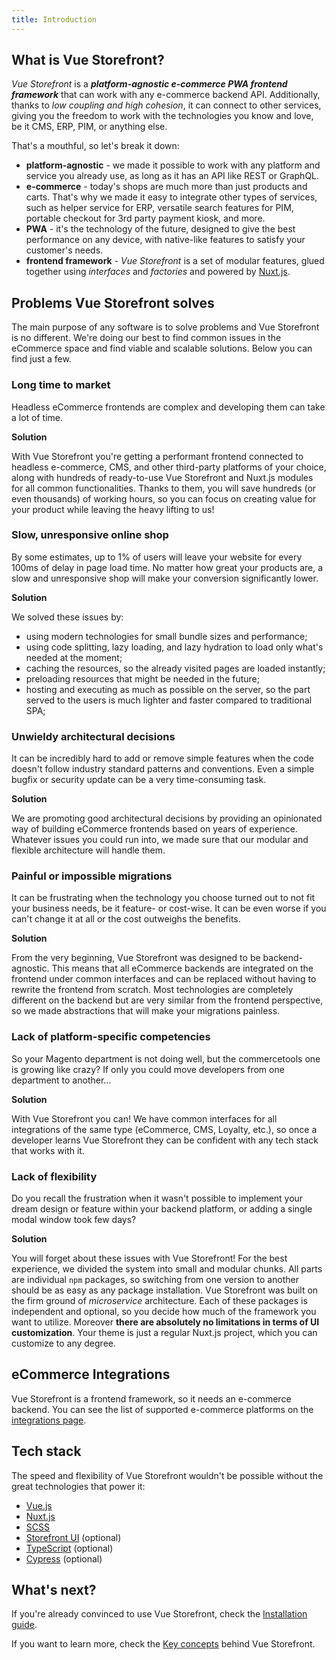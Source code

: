 ```yaml
---
title: Introduction
---
```


## What is Vue Storefront?

_Vue Storefront_ is a ___platform-agnostic e-commerce PWA frontend framework___ that can work with any e-commerce backend API. Additionally, thanks to _low coupling and high cohesion_, it can connect to other services, giving you the freedom to work with the technologies you know and love, be it CMS, ERP, PIM, or anything else.

<doc-img src="diagram-general.png" alt="Vue Storefront architecture overview"></doc-img>

That's a mouthful, so let's break it down:
 - __platform-agnostic__ - we made it possible to work with any platform and service you already use, as long as it has an API like REST or GraphQL.
 - __e-commerce__ - today's shops are much more than just products and carts. That's why we made it easy to integrate other types of services, such as helper service for ERP, versatile search features for PIM, portable checkout for 3rd party payment kiosk, and more.
 - __PWA__ - it's the technology of the future, designed to give the best performance on any device, with native-like features to satisfy your customer's needs.
 - __frontend framework__ - _Vue Storefront_ is a set of modular features, glued together using _interfaces_ and _factories_ and powered by [Nuxt.js](https://nuxtjs.org/).

## Problems Vue Storefront solves

The main purpose of any software is to solve problems and Vue Storefront is no different. We're doing our best to find common issues in the eCommerce space and find viable and scalable solutions. Below you can find just a few.

### Long time to market

Headless eCommerce frontends are complex and developing them can take a lot of time. 

**Solution**

With Vue Storefront you're getting a performant frontend connected to headless e-commerce, CMS, and other third-party platforms of your choice, along with hundreds of ready-to-use Vue Storefront and Nuxt.js modules for all common functionalities. Thanks to them, you will save hundreds (or even thousands) of working hours, so you can focus on creating value for your product while leaving the heavy lifting to us!

### Slow, unresponsive online shop

By some estimates, up to 1% of users will leave your website for every 100ms of delay in page load time. No matter how great your products are, a slow and unresponsive shop will make your conversion significantly lower.

**Solution**

We solved these issues by:
- using modern technologies for small bundle sizes and performance;
- using code splitting, lazy loading, and lazy hydration to load only what's needed at the moment;
- caching the resources, so the already visited pages are loaded instantly;
- preloading resources that might be needed in the future;
- hosting and executing as much as possible on the server, so the part served to the users is much lighter and faster compared to traditional SPA;

### Unwieldy architectural decisions

It can be incredibly hard to add or remove simple features when the code doesn't follow industry standard patterns and conventions. Even a simple bugfix or security update can be a very time-consuming task.

**Solution**

We are promoting good architectural decisions by providing an opinionated way of building eCommerce frontends based on years of experience. Whatever issues you could run into, we made sure that our modular and flexible architecture will handle them.

### Painful or impossible migrations

It can be frustrating when the technology you choose turned out to not fit your business needs, be it feature- or cost-wise. It can be even worse if you can't change it at all or the cost outweighs the benefits.

**Solution**

From the very beginning, Vue Storefront was designed to be backend-agnostic. This means that all eCommerce backends are integrated on the frontend under common interfaces and can be replaced without having to rewrite the frontend from scratch. Most technologies are completely different on the backend but are very similar from the frontend perspective, so we made abstractions that will make your migrations painless.

### Lack of platform-specific competencies

So your Magento department is not doing well, but the commercetools one is growing like crazy? If only you could move developers from one department to another...

**Solution**

With Vue Storefront you can! We have common interfaces for all integrations of the same type (eCommerce, CMS, Loyalty, etc.), so once a developer learns Vue Storefront they can be confident with any tech stack that works with it.

### Lack of flexibility

Do you recall the frustration when it wasn't possible to implement your dream design or feature within your backend platform, or adding a single modal window took few days?


**Solution**

You will forget about these issues with Vue Storefront! For the best experience, we divided the system into small and modular chunks. All parts are individual `npm` packages, so switching from one version to another should be as easy as any package installation.
Vue Storefront was built on the firm ground of _microservice_ architecture. Each of these packages is independent and optional, so you decide how much of the framework you want to utilize. Moreover **there are absolutely no limitations in terms of UI customization**. Your theme is just a regular Nuxt.js project, which you can customize to any degree.

## eCommerce Integrations

Vue Storefront is a frontend framework, so it needs an e-commerce backend. You can see the list of supported e-commerce platforms on the [integrations page](./integrations).

## Tech stack

The speed and flexibility of Vue Storefront wouldn't be possible without the great technologies that power it:

- [Vue.js](https://vuejs.org/v2/guide/)
- [Nuxt.js](https://nuxtjs.org/guide)
- [SCSS](https://sass-lang.com/)
- [Storefront UI](https://www.storefrontui.io/) (optional)
- [TypeScript](https://www.typescriptlang.org/docs/home) (optional)
- [Cypress](https://www.cypress.io/) (optional)

## What's next?

If you're already convinced to use Vue Storefront, check the [Installation guide](./general/installation.html).

If you want to learn more, check the [Key concepts](./general/key-concepts.html) behind Vue Storefront.
